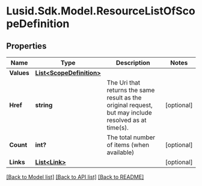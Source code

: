 
# Lusid.Sdk.Model.ResourceListOfScopeDefinition

## Properties

Name | Type | Description | Notes
------------ | ------------- | ------------- | -------------
**Values** | [**List&lt;ScopeDefinition&gt;**](ScopeDefinition.md) |  | 
**Href** | **string** | The Uri that returns the same result as the original request,  but may include resolved as at time(s). | [optional] 
**Count** | **int?** | The total number of items (when available) | [optional] 
**Links** | [**List&lt;Link&gt;**](Link.md) |  | [optional] 

[[Back to Model list]](../README.md#documentation-for-models)
[[Back to API list]](../README.md#documentation-for-api-endpoints)
[[Back to README]](../README.md)

